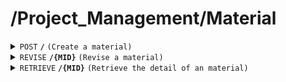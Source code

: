 # /Project_Management/Material

<details>
<summary><code>POST</code> <code><b>/</b></code> <code>(Create a material)</code></summary>

<br />

##### Headers
| key | values | description |
| --- | ------ | ----------- |
| --- | ------ | ----------- |
##### Body
| key                | required | data type | description                              |
| ------------------ | -------- | --------- | ---------------------------------------- |
| Name               | true     | string    | name of the material                     |
| Amount             | true     | int       | amount of the material                   |
| Unit               | true     | number    | the unit of the material                 |
##### Responses
| http code    | content-type         | description                        |
| ------------ | -------------------- | ---------------------------------- |
| `200`        | `application/json`   | the detail of the posted material  |
| `400`        | `text/plain`         | `{ message: "client error"}`       |
| `500`        | `text/plain`         | `{ message: "server error"}`       |
</details>

<details>
<summary><code>REVISE</code> <code><b>/{MID}</b></code> <code>(Revise a material)</code></summary>

<br />

##### Headers
| key | values | description |
| --- | ------ | ----------- |
| --- | ------ | ----------- |
##### Path Parameters
| key    | required | data type | description                |
| ------ | -------- | --------- | -------------------------- |
| MID    | true     | string    | id of the material         |
##### Body
| key    | required | data type | description                |
| ------ | -------- | --------- | -------------------------- |
| Amount | true     | int       | the amount of the material |
| Unit   | true     | number    | the unit of the material   |
##### Responses
| http code    | content-type | description                           |
| ------------ | -------------| ------------------------------------- |
| `200`        | `text/plain` | `{ message: "success"}`               |
| `400`        | `text/plain` | `{ message: "client error"}`          |
| `500`        | `text/plain` | `{ message: "server error"}`          |

</details>

<details>
<summary><code>RETRIEVE</code> <code><b>/{MID}</b></code> <code>(Retrieve the detail of an material)</code></summary>

<br />

##### Headers
| key | values | description |
| --- | ------ | ----------- |
| --- | ------ | ----------- |
##### Path Parameters
| key  | required | data type | description           |
| ---- | -------- | --------- | --------------------- |
| Name | true     | string    | name of the material  |
##### Responses
| http code    | content-type       | description                                 |
| ------------ | ------------------ | ------------------------------------------- |
| `200`        | `application/json` | the detail of the retrieved material        |
| `400`,       | `text/plain`       | `{ message: "client error"}`                |
| `500`        | `text/plain`       | `{ message: "server error"}`                |

</details>